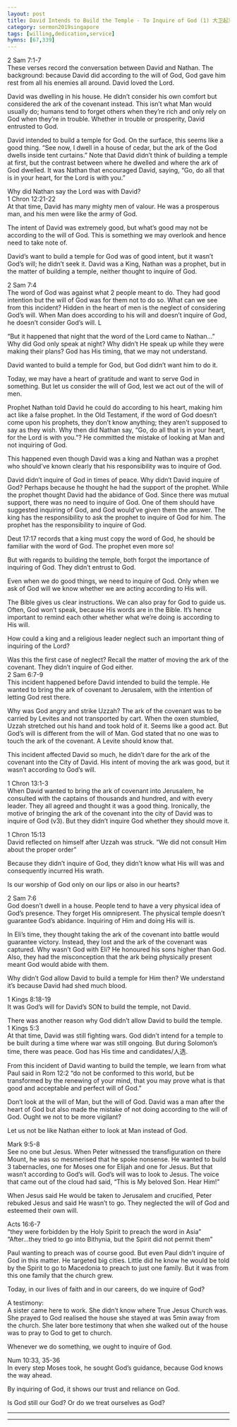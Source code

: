```yaml
---  
layout: post  
title: David Intends to Build the Temple - To Inquire of God (1) 大卫起意建圣殿 - 当求问神（一）  
category: sermon2019singapore  
tags: [willing,dedication,service]  
hymns: [67,339]  
---
```


2 Sam 7:1-7  
These verses record the conversation between David and Nathan. The background: because David did according to the will of God, God gave him rest from all his enemies all around. David loved the Lord. 

David was dwelling in his house. He didn’t consider his own comfort but considered the ark of the covenant instead. This isn’t what Man would usually do; humans tend to forget others when they’re rich and only rely on God when they’re in trouble. Whether in trouble or prosperity, David entrusted to God. 

David intended to build a temple for God. On the surface, this seems like a good thing. “See now, I dwell in a house of cedar, but the ark of the God dwells inside tent curtains.” Note that David didn’t think of building a temple at first, but the contrast between where he dwelled and where the ark of God dwelled. It was Nathan that encouraged David, saying, “Go, do all that is in your heart, for the Lord is with you.”

Why did Nathan say the Lord was with David?  
1 Chron 12:21-22  
At that time, David has many mighty men of valour. He was a prosperous man, and his men were like the army of God. 

The intent of David was extremely good, but what’s good may not be according to the will of God. This is something we may overlook and hence need to take note of. 

David’s want to build a temple for God was of good intent, but it wasn’t God’s will; he didn’t seek it. David was a King, Nathan was a prophet, but in the matter of building a temple, neither thought to inquire of God. 

2 Sam 7:4  
The word of God was against what 2 people meant to do. They had good intention but the will of God was for them not to do so. What can we see from this incident? Hidden in the heart of men is the neglect of considering God’s will. When Man does according to his will and doesn’t inquire of God, he doesn’t consider God’s will. L

“But it happened that night that the word of the Lord came to Nathan...”  
Why did God only speak at night? Why didn’t He speak up while they were making their plans? God has His timing, that we may not understand. 

David wanted to build a temple for God, but God didn’t want him to do it. 

Today, we may have a heart of gratitude and want to serve God in something. But let us consider the will of God, lest we act out of the will of men. 

Prophet Nathan told David he could do according to his heart, making him act like a false prophet. In the Old Testament, if the word of God doesn’t come upon his prophets, they don’t know anything; they aren’t supposed to say as they wish. Why then did Nathan say, “Go, do all that is in your heart, for the Lord is with you.”? He committed the mistake of looking at Man and not inquiring of God. 

This happened even though David was a king and Nathan was a prophet who should’ve known clearly that his responsibility was to inquire of God. 

David didn’t inquire of God in times of peace. Why didn’t David inquire of God? Perhaps because he thought he had the support of the prophet. While the prophet thought David had the abidance of God. Since there was mutual support, there was no need to inquire of God. One of them should have suggested inquiring of God, and God would’ve given them the answer. The king has the responsibility to ask the prophet to inquire of God for him. The prophet has the responsibility to inquire of God. 

Deut 17:17 records that a king must copy the word of God, he should be familiar with the word of God. The prophet even more so!

But with regards to building the temple, both forgot the importance of inquiring of God. They didn’t entrust to God. 

Even when we do good things, we need to inquire of God. Only when we ask of God will we know whether we are acting according to His will. 

The Bible gives us clear instructions. We can also pray for God to guide us. Often, God won’t speak, because His words are in the Bible. It’s hence important to remind each other whether what we’re doing is according to His will. 

How could a king and a religious leader neglect such an important thing of inquiring of the Lord?

Was this the first case of neglect? Recall the matter of moving the ark of the covenant. They didn’t inquire of God either.  
2 Sam 6:7-9  
This incident happened before David intended to build the temple. He wanted to bring the ark of covenant to Jerusalem, with the intention of letting God rest there. 

Why was God angry and strike Uzzah? The ark of the covenant was to be carried by Levites and not transported by cart. When the oxen stumbled, Uzzah stretched out his hand and took hold of it. Seems like a good act. But God’s will is different from the will of Man. God stated that no one was to touch the ark of the covenant. A Levite should know that. 

This incident affected David so much, he didn’t dare for the ark of the covenant into the City of David. His intent of moving the ark was good, but it wasn’t according to God’s will. 

1 Chron 13:1-3  
When David wanted to bring the ark of covenant into Jerusalem, he consulted with the captains of thousands and hundred, and with every leader. They all agreed and thought it was a good thing. Ironically, the motive of bringing the ark of the covenant into the city of David was to inquire of God (v3). But they didn’t inquire God whether they should move it. 

1 Chron 15:13  
David reflected on himself after Uzzah was struck. “We did not consult Him about the proper order”

Because they didn’t inquire of God, they didn’t know what His will was and consequently incurred His wrath. 

Is our worship of God only on our lips or also in our hearts?

2 Sam 7:6  
God doesn’t dwell in a house. People tend to have a very physical idea of God’s presence. They forget His omnipresent. The physical temple doesn’t guarantee God’s abidance. Inquiring of Him and doing His will is. 

In Eli’s time, they thought taking the ark of the covenant into battle would guarantee victory. Instead, they lost and the ark of the covenant was captured. Why wasn’t God with Eli? He honoured his sons higher than God. Also, they had the misconception that the ark being physically present meant God would abide with them.

Why didn’t God allow David to build a temple for Him then? We understand it’s because David had shed much blood. 

1 Kings 8:18-19  
It was God’s will for David’s SON to build the temple, not David. 

There was another reason why God didn’t allow David to build the temple.  
1 Kings 5:3  
At that time, David was still fighting wars. God didn’t intend for a temple to be built during a time where war was still ongoing. But during Solomon’s time, there was peace.  God has His time and candidates/人选. 

From this incident of David wanting to build the temple, we learn from what Paul said in Rom 12:2 “do not be conformed to this world, but be transformed by the renewing of your mind, that you may prove what is that good and acceptable and perfect will of God.”

Don’t look at the will of Man, but the will of God. David was a man after the heart of God but also made the mistake of not doing according to the will of God. Ought we not to be more vigilant?

Let us not be like Nathan either to look at Man instead of God. 

Mark 9:5-8  
See no one but Jesus. When Peter witnessed the transfiguration on there Mount, he was so mesmerised that he spoke nonsense. He wanted to build 3 tabernacles, one for Moses one for Elijah and one for Jesus. But that wasn’t according to God’s will. God’s will was to look to Jesus. The voice that came out of the cloud had said, “This is My beloved Son. Hear Him!”

When Jesus said He would be taken to Jerusalem and crucified, Peter rebuked Jesus and said He wasn’t to go. They neglected the will of God and esteemed their own will. 

Acts 16:6-7  
“they were forbidden by the Holy Spirit to preach the word in Asia”  
“After...they tried to go into Bithynia, but the Spirit did not permit them”

Paul wanting to preach was of course good. But even Paul didn’t inquire of God in this matter. He targeted big cities. Little did he know he would be told by the Spirit to go to Macedonia to preach to just one family. But it was from this one family that the church grew. 

Today, in our lives of faith and in our careers, do we inquire of God?

A testimony:  
A sister came here to work. She didn’t know where True Jesus Church was. She prayed to God realised the house she stayed at was 5min away from the church. She later bore testimony that when she walked out of the house was to pray to God to get to church. 

Whenever we do something, we ought to inquire of God. 

Num 10:33, 35-36  
In every step Moses took, he sought God’s guidance, because God knows the way ahead. 

By inquiring of God, it shows our trust and reliance on God. 

Is God still our God? Or do we treat ourselves as God?


----  
****
